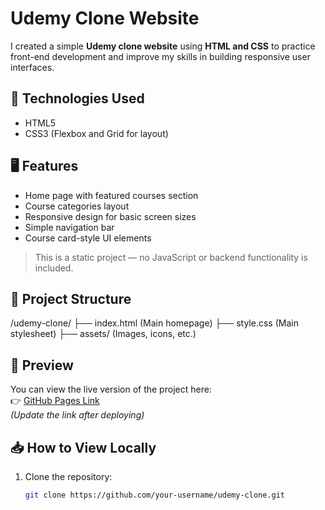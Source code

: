 # Udemy Clone Website

I created a simple **Udemy clone website** using **HTML and CSS** to practice front-end development and improve my skills in building responsive user interfaces.

## 🔧 Technologies Used

- HTML5  
- CSS3 (Flexbox and Grid for layout)

## 🖥️ Features

- Home page with featured courses section  
- Course categories layout  
- Responsive design for basic screen sizes  
- Simple navigation bar  
- Course card-style UI elements

> This is a static project — no JavaScript or backend functionality is included.

## 📁 Project Structure
/udemy-clone/
├── index.html (Main homepage)
├── style.css (Main stylesheet)
├── assets/ (Images, icons, etc.)

## 📸 Preview

You can view the live version of the project here:  
👉 [GitHub Pages Link](https://sankari1402.github.io/Udemy-clone/)  
*(Update the link after deploying)*

## 📥 How to View Locally

1. Clone the repository:
   ```bash
   git clone https://github.com/your-username/udemy-clone.git



